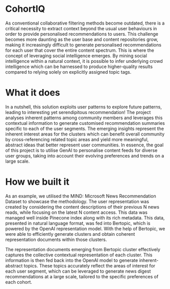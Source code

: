 # CohortIQ
As conventional collaborative filtering methods become outdated, there is a critical necessity to extract context beyond the usual user behaviours in order to provide personalised recommendations to users. This challenge becomes more daunting as the user base and content repositories grow, making it increasingly difficult to generate personalised recommendations for each user that cover the entire content spectrum. This is where the concept of leveraging social intelligence emerges. By mining social intelligence within a natural context, it is possible to infer underlying crowd intelligence which can be harnessed to produce higher-quality results compared to relying solely on explicitly assigned topic tags.

# What it does
In a nutshell, this solution exploits user patterns to explore future patterns, leading to interesting yet serendipitous recommendation! The project analyses inherent patterns among community members and leverages this contextual information to generate customised recommendation summaries specific to each of the user segments. The emerging insights represent the inherent interest areas for the clusters which can benefit overall community by cross-referencing related topic areas and yield more meaningful, abstract ideas that better represent user communities. In essence, the goal of this project is to utilise GenAI to personalise content feeds for diverse user groups, taking into account their evolving preferences and trends on a large scale.

# How we built it
As an example, we utilised the MIND: Microsoft News Recommendation Dataset to showcase the methodology. The user representation was created by considering the content descriptions of their previous N news reads, while focusing on the latest N content access. This data was managed well inside Pinecone index along with its rich metadata. This data, presented in natural language format, was fed into Bertopic, which is powered by the OpenAI representation model. With the help of Bertopic, we were able to efficiently generate clusters and obtain coherent representation documents within those clusters.

The representation documents emerging from Bertopic cluster effectively captures the collective contextual representation of each cluster. This information is then fed back into the OpenAI model to generate inherent-abstract topics. These topics accurately reflect the areas of interest for each user segment, which can be leveraged to generate news digest recommendations at a large scale, tailored to the specific preferences of each cohort.

